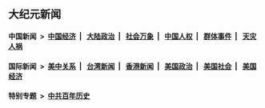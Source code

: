 ## 大纪元新闻

#### 中国新闻 &nbsp;>&nbsp; [中国经济](indexes/ncid283/README.md?09021645) &nbsp;| &nbsp; [大陆政治](indexes/ncid277/README.md?09021645) &nbsp;| &nbsp; [社会万象](indexes/ncid282/README.md?09021645) &nbsp;| &nbsp; [中国人权](indexes/ncid278/README.md?09021645) &nbsp;| &nbsp; [群体事件](indexes/ncid279/README.md?09021645) &nbsp;| &nbsp; [天灾人祸](indexes/ncid280/README.md?09021645)

#### 国际新闻 &nbsp;>&nbsp; [美中关系](indexes/nf1412576/README.md?09021645) &nbsp;| &nbsp; [台湾新闻](indexes/ncid1349361/README.md?09021645) &nbsp;| &nbsp; [香港新闻](indexes/ncid1349362/README.md?09021645) &nbsp;| &nbsp; [美国政治](indexes/ncid1078159/README.md?09021645) &nbsp;| &nbsp; [美国社会](indexes/ncid1078160/README.md?09021645) &nbsp;| &nbsp; [美国经济](indexes/ncid1078158/README.md?09021645)

#### 特别专题 &nbsp;>&nbsp; [中共百年历史](https://github.com/epoch-news/epoch-special/blob/master/README.md?09021645)  

